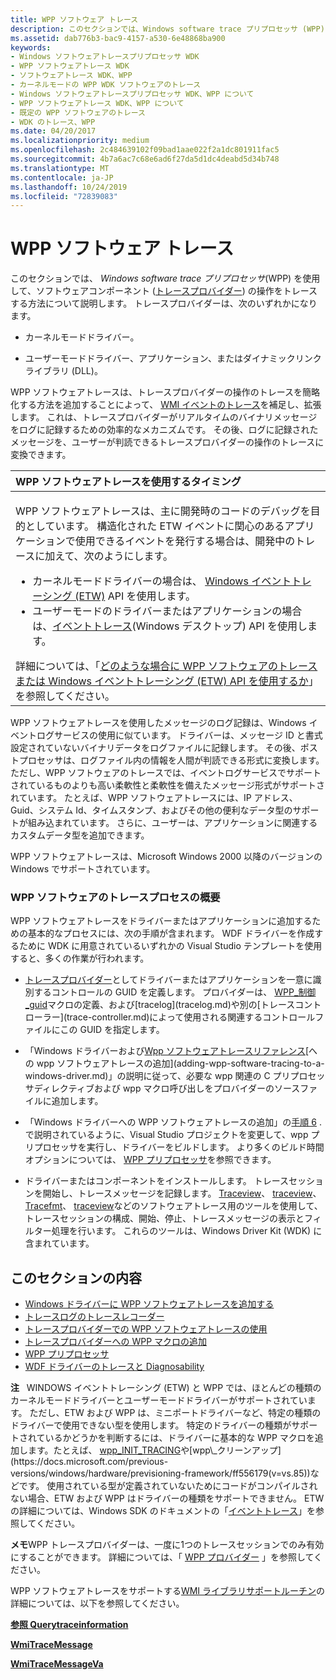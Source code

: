 ```yaml
---
title: WPP ソフトウェア トレース
description: このセクションでは、Windows software trace プリプロセッサ (WPP) を使用して、ソフトウェアコンポーネントトレースプロバイダーの操作をトレースする方法について説明します。
ms.assetid: dab776b3-bac9-4157-a530-6e48868ba900
keywords:
- Windows ソフトウェアトレースプリプロセッサ WDK
- WPP ソフトウェアトレース WDK
- ソフトウェアトレース WDK、WPP
- カーネルモードの WPP WDK ソフトウェアのトレース
- Windows ソフトウェアトレースプリプロセッサ WDK、WPP について
- WPP ソフトウェアトレース WDK、WPP について
- 既定の WPP ソフトウェアのトレース
- WDK のトレース、WPP
ms.date: 04/20/2017
ms.localizationpriority: medium
ms.openlocfilehash: 2c484639102f09bad1aae022f2a1dc801911fac5
ms.sourcegitcommit: 4b7a6ac7c68e6ad6f27da5d1dc4deabd5d34b748
ms.translationtype: MT
ms.contentlocale: ja-JP
ms.lasthandoff: 10/24/2019
ms.locfileid: "72839083"
---
```

# <a name="wpp-software-tracing"></a>WPP ソフトウェア トレース


このセクションでは、 *Windows software trace プリプロセッサ*(WPP) を使用して、ソフトウェアコンポーネント ([トレースプロバイダー](trace-provider.md)) の操作をトレースする方法について説明します。 トレースプロバイダーは、次のいずれかになります。

-   カーネルモードドライバー。

-   ユーザーモードドライバー、アプリケーション、またはダイナミックリンクライブラリ (DLL)。

WPP ソフトウェアトレースは、トレースプロバイダーの操作のトレースを簡略化する方法を追加することによって、 [WMI イベントのトレース](https://docs.microsoft.com/windows-hardware/drivers/kernel/wmi-event-tracing)を補足し、拡張します。 これは、トレースプロバイダーがリアルタイムのバイナリメッセージをログに記録するための効率的なメカニズムです。 その後、ログに記録されたメッセージを、ユーザーが判読できるトレースプロバイダーの操作のトレースに変換できます。

<table>
<colgroup>
<col width="100%" />
</colgroup>
<thead>
<tr class="header">
<th align="left">WPP ソフトウェアトレースを使用するタイミング</th>
</tr>
</thead>
<tbody>
<tr class="odd">
<td align="left"><p>WPP ソフトウェアトレースは、主に開発時のコードのデバッグを目的としています。 構造化された ETW イベントに関心のあるアプリケーションで使用できるイベントを発行する場合は、開発中のトレースに加えて、次のようにします。</p>
<ul>
<li>カーネルモードドライバーの場合は、 <a href="event-tracing-for-windows--etw-.md" data-raw-source="[Event Tracing for Windows (ETW)](event-tracing-for-windows--etw-.md)">Windows イベントトレーシング (ETW)</a> API を使用します。</li>
<li>ユーザーモードのドライバーまたはアプリケーションの場合は、<a href="https://docs.microsoft.com/windows/desktop/ETW/event-tracing-portal" data-raw-source="[Event Tracing](https://docs.microsoft.com/windows/desktop/ETW/event-tracing-portal)">イベントトレース</a>(Windows デスクトップ) API を使用します。</li>
</ul>
詳細については、「<a href="tools-for-software-tracing.md" data-raw-source="[When should I use WPP Software Tracing or the Event Tracing for Windows (ETW) API?](tools-for-software-tracing.md)">どのような場合に WPP ソフトウェアのトレースまたは Windows イベントトレーシング (ETW) API を使用するか</a>」を参照してください。</td>
</tr>
</tbody>
</table>

 

WPP ソフトウェアトレースを使用したメッセージのログ記録は、Windows イベントログサービスの使用に似ています。 ドライバーは、メッセージ ID と書式設定されていないバイナリデータをログファイルに記録します。 その後、ポストプロセッサは、ログファイル内の情報を人間が判読できる形式に変換します。 ただし、WPP ソフトウェアのトレースでは、イベントログサービスでサポートされているものよりも高い柔軟性と柔軟性を備えたメッセージ形式がサポートされています。 たとえば、WPP ソフトウェアトレースには、IP アドレス、Guid、システム Id、タイムスタンプ、およびその他の便利なデータ型のサポートが組み込まれています。 さらに、ユーザーは、アプリケーションに関連するカスタムデータ型を追加できます。

WPP ソフトウェアトレースは、Microsoft Windows 2000 以降のバージョンの Windows でサポートされています。

### <a name="an-overview-of-the-wpp-software-tracing-process"></a>WPP ソフトウェアのトレースプロセスの概要

WPP ソフトウェアトレースをドライバーまたはアプリケーションに追加するための基本的なプロセスには、次の手順が含まれます。 WDF ドライバーを作成するために WDK に用意されているいずれかの Visual Studio テンプレートを使用すると、多くの作業が行われます。

-   [トレースプロバイダー](trace-provider.md)としてドライバーまたはアプリケーションを一意に識別するコントロールの GUID を定義します。 プロバイダーは、 [WPP\_制御\_guid](https://docs.microsoft.com/previous-versions/windows/hardware/previsioning-framework/ff556186(v=vs.85))マクロの定義、および[tracelog](tracelog.md)や別の[トレースコントローラー](trace-controller.md)によって使用される関連するコントロールファイルにこの GUID を指定します。

-   「Windows ドライバーおよび[Wpp ソフトウェアトレースリファレンス](https://docs.microsoft.com/previous-versions/windows/hardware/previsioning-framework/ff556205(v=vs.85))[への wpp ソフトウェアトレースの追加](adding-wpp-software-tracing-to-a-windows-driver.md)」の説明に従って、必要な wpp 関連の C プリプロセッサディレクティブおよび wpp マクロ呼び出しをプロバイダーのソースファイルに追加します。

-   「Windows ドライバーへの WPP ソフトウェアトレースの追加」の[手順 6](adding-wpp-software-tracing-to-a-windows-driver.md#step-6-modify-the-visual-studio-project-to-run-the-wpp-preprocessor-and-build-the-solution) . で説明されているように、Visual Studio プロジェクトを変更して、wpp プリプロセッサを実行し、ドライバーをビルドします。 より多くのビルド時間オプションについては、 [WPP プリプロセッサ](wpp-preprocessor.md)を参照できます。

-   ドライバーまたはコンポーネントをインストールします。 トレースセッションを開始し、トレースメッセージを記録します。 [Traceview](traceview.md)、 [traceview](tracelog.md)、 [Tracefmt](tracefmt.md)、 [traceview](tracepdb.md)などのソフトウェアトレース用のツールを使用して、トレースセッションの構成、開始、停止、トレースメッセージの表示とフィルター処理を行います。 これらのツールは、Windows Driver Kit (WDK) に含まれています。

## <a name="in-this-section"></a>このセクションの内容


-   [Windows ドライバーに WPP ソフトウェアトレースを追加する](adding-wpp-software-tracing-to-a-windows-driver.md)
-   [トレースログのトレースレコーダー](using-wpp-recorder.md)
-   [トレースプロバイダーでの WPP ソフトウェアトレースの使用](using-wpp-software-tracing-in-a-trace-provider.md)
-   [トレースプロバイダーへの WPP マクロの追加](adding-wpp-macros-to-a-trace-provider.md)
-   [WPP プリプロセッサ](wpp-preprocessor.md)
-   [WDF ドライバーのトレースと Diagnosability](tracing-and-diagnosability-for-wdf-drivers.md)

**注**   WINDOWS イベントトレーシング (ETW) と WPP では、ほとんどの種類のカーネルモードドライバーとユーザーモードドライバーがサポートされています。 ただし、ETW および WPP は、ミニポートドライバーなど、特定の種類のドライバーで使用できない型を使用します。 特定のドライバーの種類がサポートされているかどうかを判断するには、ドライバーに基本的な WPP マクロを追加します。たとえば、 [wpp\_INIT\_TRACING](https://docs.microsoft.com/previous-versions/windows/hardware/previsioning-framework/ff556191(v=vs.85))や[wpp\_クリーンアップ](https://docs.microsoft.com/previous-versions/windows/hardware/previsioning-framework/ff556179(v=vs.85))などです。 使用されている型が定義されていないためにコードがコンパイルされない場合、ETW および WPP はドライバーの種類をサポートできません。
ETW の詳細については、Windows SDK のドキュメントの「[イベントトレース](https://go.microsoft.com/fwlink/p/?linkid=179202)」を参照してください。

**メモ**WPP トレースプロバイダーは、一度に1つのトレースセッションでのみ有効にすることができます。 詳細については、「 [WPP プロバイダー](https://docs.microsoft.com/windows/desktop/ETW/about-event-tracing#providers) 」を参照してください。

WPP ソフトウェアトレースをサポートする[WMI ライブラリサポートルーチン](https://docs.microsoft.com/windows-hardware/drivers/ddi/index)の詳細については、以下を参照してください。

[**参照 Querytraceinformation**](https://docs.microsoft.com/windows-hardware/drivers/ddi/wdm/nf-wdm-wmiquerytraceinformation)

[**WmiTraceMessage**](https://docs.microsoft.com/windows-hardware/drivers/ddi/wdm/nf-wdm-wmitracemessage)

[**WmiTraceMessageVa**](https://docs.microsoft.com/windows-hardware/drivers/ddi/wdm/nf-wdm-wmitracemessageva)

 

 





